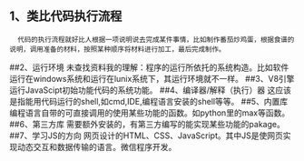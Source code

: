 ## 1、类比代码执行流程
      代码的执行流程就好比人根据一项说明说去完成某件事情，比如制作番茄炒鸡蛋，根据食谱的说明，调用准备的材料，按照某种顺序将材料进行加工，最后完成制作。
##2、运行环境 
     未查找资料我的理解：程序的运行所依托的系统构造。比如软件运行在windows系统和运行在lunix系统下，其运行环境就不一样。
##3、V8引擎
     运行JavaScipt初始功能代码的系统功能。
##4、编译器/解释（执行）器
     这应该是指能用代码运行的shell,如cmd,IDE,编程语言安装的shell等等。
##5、内置库
     编程语言自带的可直接调用的使用某些功能的函数。如python里的max等函数。
##6、第三方库
     需要额外安装的，有第三方编写的能实现某些功能的pakage。
##7、学习JS的方向
     网页设计的HTML、CSS、JavaScript。其中JS是使网页实现动态交互和数据传输的语言。微信程序开发。
